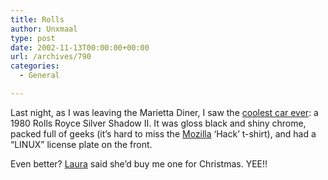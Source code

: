 ```yaml
---
title: Rolls
author: Unxmaal
type: post
date: 2002-11-13T00:00:00+00:00
url: /archives/790
categories:
  - General

---
```

Last night, as I was leaving the Marietta Diner, I saw the [coolest car ever][1]: a 1980 Rolls Royce Silver Shadow II. It was gloss black and shiny chrome, packed full of geeks (it&#8217;s hard to miss the [Mozilla][2] &#8216;Hack&#8217; t-shirt), and had a &#8220;LINUX&#8221; license plate on the front. 

Even better? [Laura][3] said she&#8217;d buy me one for Christmas. YEE!!

 [1]: http://www.cavu.com/rolls.html
 [2]: http://mozilla.org
 [3]: http://unxmaal.com/cgi-bin/clickcount.cgi?action=jump&URL=http://www.mindspring.com/~morgaana/